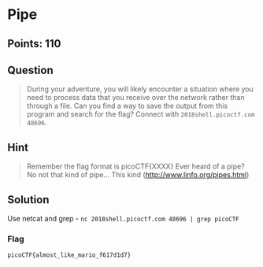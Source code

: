 # Pipe

## Points: 110

## Question 
  > During your adventure, you will likely encounter a situation where you need to process data that you receive over the network rather than through a file. Can you find a way to save the output from this program and search for the flag? Connect with `2018shell.picoctf.com 48696`.
## Hint
  > Remember the flag format is picoCTF{XXXX}
  > Ever heard of a pipe? No not that kind of pipe... This kind (http://www.linfo.org/pipes.html)

## Solution
 Use netcat and grep - `nc 2018shell.picoctf.com 48696 | grep picoCTF`
### Flag
`picoCTF{almost_like_mario_f617d1d7}`
